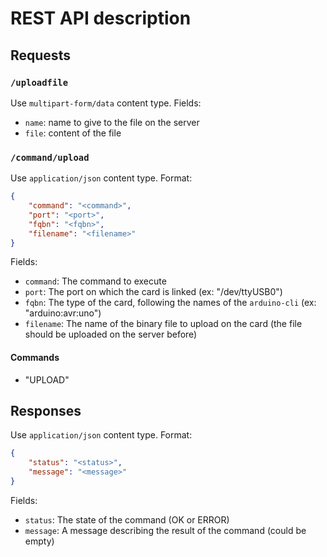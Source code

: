 # REST API description

## Requests

### `/uploadfile`

Use `multipart-form/data` content type.
Fields:
- `name`: name to give to the file on the server
- `file`: content of the file

### `/command/upload`

Use `application/json` content type.
Format:
```json
{
    "command": "<command>",
    "port": "<port>",
    "fqbn": "<fqbn>",
    "filename": "<filename>"
}
``` 

Fields:
- `command`: The command to execute 
- `port`: The port on which the card is linked (ex: "/dev/ttyUSB0")
- `fqbn`: The type of the card, following the names of the `arduino-cli` (ex: "arduino:avr:uno")
- `filename`: The name of the binary file to upload on the card (the file should be uploaded on the server before)

#### Commands
* "UPLOAD"

## Responses

Use `application/json` content type.
Format:
```json
{
    "status": "<status>",
    "message": "<message>"
}
```

Fields:
- `status`: The state of the command (OK or ERROR)
- `message`: A message describing the result of the command (could be empty)
